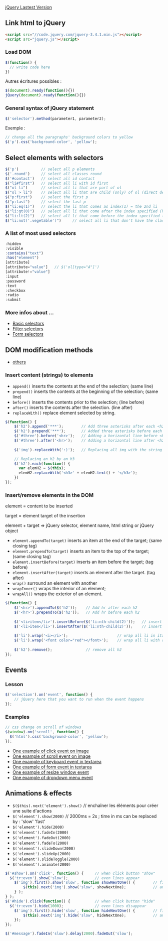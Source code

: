 [jQuery Lastest Version](https://code.jquery.com/)

## Link html to jQuery
```html
<script src="//code.jquery.com/jquery-3.4.1.min.js"></script>
<script src="jquery.js"></script>
````

### Load DOM
```javascript
$(function() {
  // write code here
})
```
Autres écritures possibles :
```javascript
$(document).ready(function(){})
jQuery(document).ready(function(){})
```

### General syntax of jQuery statement
```javascript
$('selector').method(parameter1, parameter2);
```
Exemple : 
```javascript
// change all the paragraphs' background colors to yellow
$('p').css('background-color', 'yellow');
```

## Select elements with selectors
```javascript
$('p')          // select all p elements
$('.round')     // select all classes round
$('#contact')   // select all id contact
$("li#first")   // select all li with id first
$("ol li")      // select all li that are part of ol
$("ol > li")    // select all li that are child (only) of ol (direct descendant)
$("p:first")    // select the first p
$("p:last")     // select the last p
$("li:eq(1)")   // select the li that comes as index(1) = the 2nd li
$("li:gt(0)")   // select all li that come after the index specified (here 0) = starting from the 2nd one
$("li:lt(2)")   // select all li that come before the index specified (here 2) = only the 1st and 2nd one
$("li:not('.vegetable')")     // select all li that don't have the class vegetable
```
### A list of most used selectors
```javascript
:hidden
:visible
:contains("text")
:has("element")
[attribute]
[attribute="value"]   // $('ol[type="A"]')
[attribute!="value"]
:input
:password
:text
:checkbox
:radio
:submit
```
### More infos about ...
- [Basic selectors](https://api.jquery.com/category/selectors/hierarchy-selectors/)
- [Filter selectors](https://api.jquery.com/category/selectors/basic-filter-selectors/)
- [Form selectors](https://api.jquery.com/category/selectors/form-selectors/)


## DOM modification methods
- [others](https://openclassrooms.com/en/courses/3504441-introduction-a-jquery/3639666-utilisez-des-methodes-jquery#/id/r-3654651)

### Insert content (strings) to elements
- ```append()``` inserts the contents at the end of the selection; (same line)
- ```prepend()``` inserts the contents at the beginning of the selection; (same line)
- ```before()``` inserts the contents prior to the selection; (line before)
- ```after()``` inserts the contents after the selection. (line after)
- ```replaceWith()``` replace element selected by string.

```javascript
$(function() {
    $('h2').append('***');        // Add three asterisks after each <h2>
    $('h2').prepend('***');       // Added three asterisks before each <h2>
    $('#three').before('<hr>');   // Adding a horizontal line before <h2> #three
    $('#three').after('<hr>');    // Adding a horizontal line after <h2> #three
    
    $('img').replaceWith(':)');   // Replacing all img with the string :)

    // Replacing an h2 by an h3
    $('h2').each(function() {
      var elemH2 = $(this);
      elemH2.replaceWith('<h3>' + elemH2.text() + '</h3>');
    })
});
```

### Insert/remove elements in the DOM
element = content to be inserted

target = element target of the insertion

element + target => jQuery selector, element name, html string or jQuery object

- ```element.appendTo(target)``` inserts an item at the end of the target; (same closing tag)
- ```element.prependTo(target)``` inserts an item to the top of the target; (same closing tag)
- ```element.insertBefore(target)``` inserts an item before the target; (tag before)
- ```element.insertAfter(target)``` inserts an element after the target. (tag after)
- ```wrap()``` surround an element with another
- ```wrapInner()``` wraps the interior of an element;
- ```wrapAll()``` wraps the exterior of an element.

```javascript
$(function() {
    $('<hr>').appendTo($('h2'));    // Add hr after each h2
    $('<hr>').prependTo($('h2'));   // Add hr before each h2
    
    $('<li>item</li>').insertBefore($('li:nth-child(2)'));   // insert list item before 2nd list item
    $('<li>item</li>').insertAfter($('li:nth-child(2)'));    // insert list item after 2nd list item
    
    $('li').wrap('<i></i>');                      // wrap all li in italic
    $('li').wrap('<font color="red"></font>');    // wrap all li with red font color
    
    $('h2').remove();               // remove all h2
});
```

## Events 
### Lesson
```javascript
$('selection').on('event', function() {
    // jQuery here that you want to run when the event happens
});
```

### Examples
```javascript
// css change on scroll of windows
$(window).on('scroll', function() {
  $('html').css('background-color', 'yellow');
});
```

- [One example of click event on image](https://codepen.io/eclairereese/pen/rLxMjb)
- [One example of scroll event on image](https://codepen.io/eclairereese/pen/QEyKpx)
- [One example of keyboard event in textarea](https://codepen.io/eclairereese/pen/GqoZze)
- [One example of form event in textarea](https://codepen.io/eclairereese/pen/jrWreG)
- [One example of resize window event](https://codepen.io/eclairereese/pen/xOZExo)
- [One example of dropdown menu event](https://codepen.io/eclairereese/pen/qNbaYZ)

## Animations & effects
- ```$($this).next('element').show()``` // enchaîner les éléments pour créer une suite d'actions      
- ```$('element').show(2000)```         // 2000ms = 2s ; time in ms can be replaced by : 'slow' 'fast'
- ```$('element').hide(2000)```
- ```$('element').fadeIn(2000)```
- ```$('element').fadeOut(2000)```
- ```$('element').fadeTo(2000)```
- ```$('element').slideDown(2000)```
- ```$('element').slideUp(2000)```
- ```$('element').slideToggle(2000)```
- ```$('element').animate(2000)```

```javascript
$('#show').on('click', function() {     // when click button "show"
  $('tr:even').show('slow');            // even lines appear
    $('img').first().show('slow', function showNextOne() {        // first img reappear
        $(this).next('img').show('slow', showNextOne);            // and then the next ones, one by one
    } ); 
} ); 
$('#hide').click(function() {           // when click button "hide"
  $('tr:even').hide(1000);              // even lines disappear
    $('img').first().hide('slow', function hideNextOne() {        // first img disappear
        $(this).next('img').hide('slow', hideNextOne);            // and then the next ones, one by one
    }); 
});

$('#message').fadeIn('slow').delay(2000).fadeOut('slow');
```
